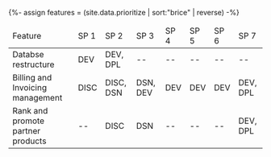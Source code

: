 {%- assign features = (site.data.prioritize  | sort:"brice" | reverse) -%}
<table>
    <thead>
        <td>Feature</td>
        <td>SP 1</td>
        <td>SP 2</td>
        <td>SP 3</td>
        <td>SP 4</td>
        <td>SP 5</td>
        <td>SP 6</td>
        <td>SP 7</td>
    </thead>
    <tbody>
        <tr>
            <td>Databse restructure</td>
            <td>DEV</td>
            <td>DEV, DPL </td>
            <td>--</td>
            <td>--</td>
            <td>--</td>
            <td>--</td>
            <td>--</td>
        </tr>
        <tr>
            <td>Billing and Invoicing management</td>
            <td>DISC</td>
            <td>DISC, DSN</td>
            <td>DSN, DEV </td>
            <td>DEV</td>
            <td>DEV</td>
            <td>DEV</td>
            <td>DEV, DPL </td>
        </tr>
        <tr>
            <td>Rank and promote partner products</td>
            <td>--</td>
            <td>DISC </td>
            <td>DSN</td>
            <td>--</td>
            <td>--</td>
            <td>--</td>
            <td>DEV, DPL </td>
        </tr>
    </tbody>
</table>

